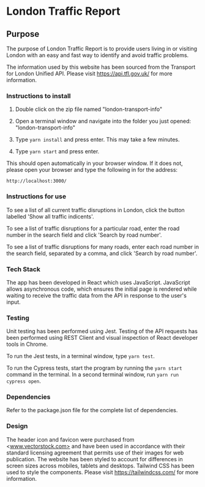 # London Traffic Report #

## Purpose ##

The purpose of London Traffic Report is to provide users living in or visiting London with an easy and fast way to identify and avoid traffic problems.

The information used by this website has been sourced from the Transport for London Unified API. Please visit <https://api.tfl.gov.uk/> for more information.

### Instructions to install ###

1. Double click on the zip file named "london-transport-info"

2. Open a terminal window and navigate into the folder you just opened: "london-transport-info"

3. Type `yarn install` and press enter. This may take a few minutes.

4. Type `yarn start` and press enter. 

This should open automatically in your browser window. If it does not, please open your browser and type the following in for the address:

`http://localhost:3000/`

### Instructions for use ###

To see a list of all current traffic disruptions in London, click the button labelled 'Show all traffic indicents'.

To see a list of traffic disruptions for a particular road, enter the road number in the search field and click 'Search by road number'.

To see a list of traffic disruptions for many roads, enter each road number in the search field, separated by a comma, and click 'Search by road number'.

### Tech Stack ###

The app has been developed in React which uses JavaScript. JavaScript allows asynchronous code, which ensures the initial page is rendered while waiting to receive the traffic data from the API in response to the user's input.

### Testing ###

Unit testing has been performed using Jest. Testing of the API requests has been performed using REST Client and visual inspection of React developer tools in Chrome.

To run the Jest tests, in a terminal window, type `yarn test`.

To run the Cypress tests, start the program by running the `yarn start` command in the terminal. In a second terminal window, run `yarn run cypress open`.

### Dependencies ###

Refer to the package.json file for the complete list of dependencies.

### Design ###

The header icon and favicon were purchased from <www.vectorstock.com> and have been used in accordance with their standard licensing agreement that permits use of their images for web publication.
The website has been styled to account for differences in screen sizes across mobiles, tablets and desktops.
Tailwind CSS has been used to style the components. Please visit <https://tailwindcss.com/> for more information.
